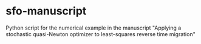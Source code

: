 # sfo-manuscript
Python script for the numerical example in the manuscript "Applying a stochastic quasi-Newton optimizer to least-squares reverse time migration" 
